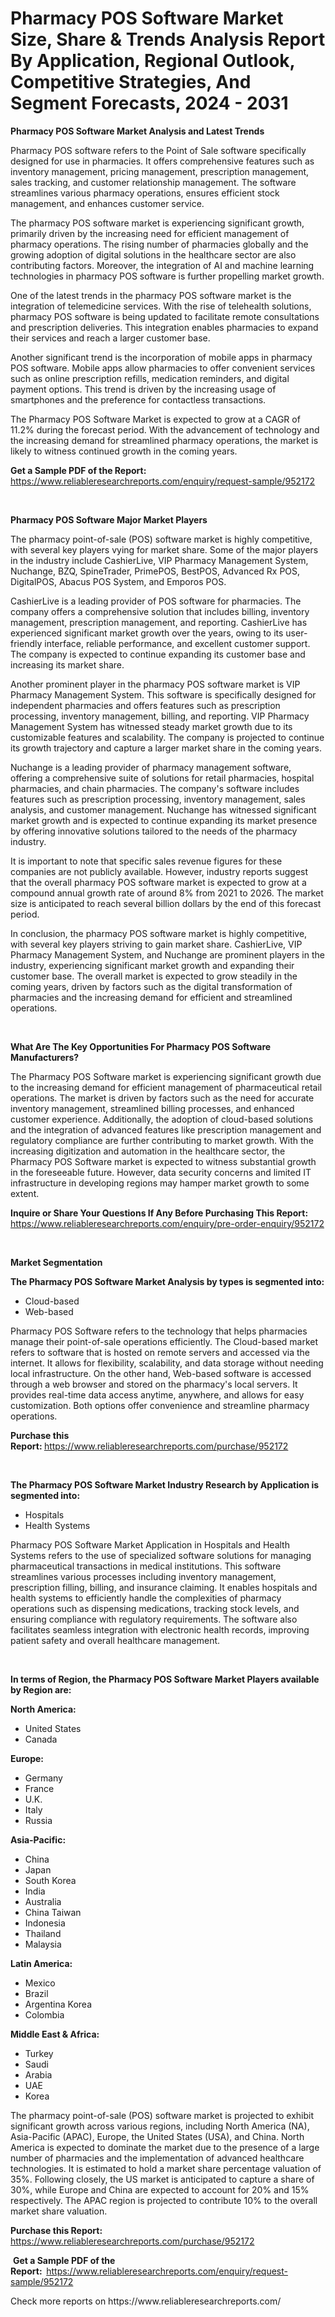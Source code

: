 <p><h1>Pharmacy POS Software Market Size, Share & Trends Analysis Report By Application, Regional Outlook, Competitive Strategies, And Segment Forecasts, 2024 - 2031</h1></p><p><strong>Pharmacy POS Software Market Analysis and Latest Trends</strong></p>
<p><p>Pharmacy POS software refers to the Point of Sale software specifically designed for use in pharmacies. It offers comprehensive features such as inventory management, pricing management, prescription management, sales tracking, and customer relationship management. The software streamlines various pharmacy operations, ensures efficient stock management, and enhances customer service.</p><p>The pharmacy POS software market is experiencing significant growth, primarily driven by the increasing need for efficient management of pharmacy operations. The rising number of pharmacies globally and the growing adoption of digital solutions in the healthcare sector are also contributing factors. Moreover, the integration of AI and machine learning technologies in pharmacy POS software is further propelling market growth.</p><p>One of the latest trends in the pharmacy POS software market is the integration of telemedicine services. With the rise of telehealth solutions, pharmacy POS software is being updated to facilitate remote consultations and prescription deliveries. This integration enables pharmacies to expand their services and reach a larger customer base.</p><p>Another significant trend is the incorporation of mobile apps in pharmacy POS software. Mobile apps allow pharmacies to offer convenient services such as online prescription refills, medication reminders, and digital payment options. This trend is driven by the increasing usage of smartphones and the preference for contactless transactions.</p><p>The Pharmacy POS Software Market is expected to grow at a CAGR of 11.2% during the forecast period. With the advancement of technology and the increasing demand for streamlined pharmacy operations, the market is likely to witness continued growth in the coming years.</p></p>
<p><strong>Get a Sample PDF of the Report:&nbsp;</strong> <a href="https://www.reliableresearchreports.com/enquiry/request-sample/952172">https://www.reliableresearchreports.com/enquiry/request-sample/952172</a></p>
<p>&nbsp;</p>
<p><strong>Pharmacy POS Software Major Market Players</strong></p>
<p><p>The pharmacy point-of-sale (POS) software market is highly competitive, with several key players vying for market share. Some of the major players in the industry include CashierLive, VIP Pharmacy Management System, Nuchange, BZQ, SpineTrader, PrimePOS, BestPOS, Advanced Rx POS, DigitalPOS, Abacus POS System, and Emporos POS.</p><p>CashierLive is a leading provider of POS software for pharmacies. The company offers a comprehensive solution that includes billing, inventory management, prescription management, and reporting. CashierLive has experienced significant market growth over the years, owing to its user-friendly interface, reliable performance, and excellent customer support. The company is expected to continue expanding its customer base and increasing its market share.</p><p>Another prominent player in the pharmacy POS software market is VIP Pharmacy Management System. This software is specifically designed for independent pharmacies and offers features such as prescription processing, inventory management, billing, and reporting. VIP Pharmacy Management System has witnessed steady market growth due to its customizable features and scalability. The company is projected to continue its growth trajectory and capture a larger market share in the coming years.</p><p>Nuchange is a leading provider of pharmacy management software, offering a comprehensive suite of solutions for retail pharmacies, hospital pharmacies, and chain pharmacies. The company's software includes features such as prescription processing, inventory management, sales analysis, and customer management. Nuchange has witnessed significant market growth and is expected to continue expanding its market presence by offering innovative solutions tailored to the needs of the pharmacy industry.</p><p>It is important to note that specific sales revenue figures for these companies are not publicly available. However, industry reports suggest that the overall pharmacy POS software market is expected to grow at a compound annual growth rate of around 8% from 2021 to 2026. The market size is anticipated to reach several billion dollars by the end of this forecast period.</p><p>In conclusion, the pharmacy POS software market is highly competitive, with several key players striving to gain market share. CashierLive, VIP Pharmacy Management System, and Nuchange are prominent players in the industry, experiencing significant market growth and expanding their customer base. The overall market is expected to grow steadily in the coming years, driven by factors such as the digital transformation of pharmacies and the increasing demand for efficient and streamlined operations.</p></p>
<p>&nbsp;</p>
<p><strong>What Are The Key Opportunities For Pharmacy POS Software Manufacturers?</strong></p>
<p><p>The Pharmacy POS Software market is experiencing significant growth due to the increasing demand for efficient management of pharmaceutical retail operations. The market is driven by factors such as the need for accurate inventory management, streamlined billing processes, and enhanced customer experience. Additionally, the adoption of cloud-based solutions and the integration of advanced features like prescription management and regulatory compliance are further contributing to market growth. With the increasing digitization and automation in the healthcare sector, the Pharmacy POS Software market is expected to witness substantial growth in the foreseeable future. However, data security concerns and limited IT infrastructure in developing regions may hamper market growth to some extent.</p></p>
<p><strong>Inquire or Share Your Questions If Any Before Purchasing This Report:</strong> <a href="https://www.reliableresearchreports.com/enquiry/pre-order-enquiry/952172">https://www.reliableresearchreports.com/enquiry/pre-order-enquiry/952172</a></p>
<p>&nbsp;</p>
<p><strong>Market Segmentation</strong></p>
<p><strong>The Pharmacy POS Software Market Analysis by types is segmented into:</strong></p>
<p><ul><li>Cloud-based</li><li>Web-based</li></ul></p>
<p><p>Pharmacy POS Software refers to the technology that helps pharmacies manage their point-of-sale operations efficiently. The Cloud-based market refers to software that is hosted on remote servers and accessed via the internet. It allows for flexibility, scalability, and data storage without needing local infrastructure. On the other hand, Web-based software is accessed through a web browser and stored on the pharmacy's local servers. It provides real-time data access anytime, anywhere, and allows for easy customization. Both options offer convenience and streamline pharmacy operations.</p></p>
<p><strong>Purchase this Report:&nbsp;</strong><a href="https://www.reliableresearchreports.com/purchase/952172">https://www.reliableresearchreports.com/purchase/952172</a></p>
<p>&nbsp;</p>
<p><strong>The Pharmacy POS Software Market Industry Research by Application is segmented into:</strong></p>
<p><ul><li>Hospitals</li><li>Health Systems</li></ul></p>
<p><p>Pharmacy POS Software Market Application in Hospitals and Health Systems refers to the use of specialized software solutions for managing pharmaceutical transactions in medical institutions. This software streamlines various processes including inventory management, prescription filling, billing, and insurance claiming. It enables hospitals and health systems to efficiently handle the complexities of pharmacy operations such as dispensing medications, tracking stock levels, and ensuring compliance with regulatory requirements. The software also facilitates seamless integration with electronic health records, improving patient safety and overall healthcare management.</p></p>
<p>&nbsp;</p>
<p><strong>In terms of Region, the Pharmacy POS Software Market Players available by Region are:</strong></p>
<p>
    <p> <strong> North America: </strong>
        <ul>
            <li>United States</li>
            <li>Canada</li>
        </ul>
        </p> 
    <p> <strong> Europe: </strong>
        <ul>
            <li>Germany</li>
            <li>France</li>
            <li>U.K.</li>
            <li>Italy</li>
            <li>Russia</li>
        </ul>
        </p> 
    <p> <strong> Asia-Pacific: </strong>
        <ul>
            <li>China</li>
            <li>Japan</li>
            <li>South Korea</li>
            <li>India</li>
            <li>Australia</li>
            <li>China Taiwan</li>
            <li>Indonesia</li>
            <li>Thailand</li>
            <li>Malaysia</li>
        </ul>
        </p> 
    <p> <strong> Latin America: </strong>
        <ul>
            <li>Mexico</li>
            <li>Brazil</li>
            <li>Argentina Korea</li>
            <li>Colombia</li>
        </ul>
        </p> 
    <p> <strong> Middle East & Africa: </strong>
        <ul>
            <li>Turkey</li>
            <li>Saudi</li>
            <li>Arabia</li>
            <li>UAE</li>
            <li>Korea</li>
        </ul>
    </p>
    </p>
<p><p>The pharmacy point-of-sale (POS) software market is projected to exhibit significant growth across various regions, including North America (NA), Asia-Pacific (APAC), Europe, the United States (USA), and China. North America is expected to dominate the market due to the presence of a large number of pharmacies and the implementation of advanced healthcare technologies. It is estimated to hold a market share percentage valuation of 35%. Following closely, the US market is anticipated to capture a share of 30%, while Europe and China are expected to account for 20% and 15% respectively. The APAC region is projected to contribute 10% to the overall market share valuation.</p></p>
<p><strong>Purchase this Report: </strong><a href="https://www.reliableresearchreports.com/purchase/952172">https://www.reliableresearchreports.com/purchase/952172</a></p>
<p>&nbsp;<strong>Get a Sample PDF of the Report:&nbsp;&nbsp;</strong><a href="https://www.reliableresearchreports.com/enquiry/request-sample/952172">https://www.reliableresearchreports.com/enquiry/request-sample/952172</a></p>
<p><strong></strong></p>
<p>Check more reports on https://www.reliableresearchreports.com/</p>